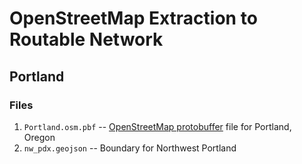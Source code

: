 # OpenStreetMap Extraction to Routable Network
## Portland

### Files
1. `Portland.osm.pbf` -- [OpenStreetMap protobuffer](https://wiki.openstreetmap.org/wiki/PBF_Format) file for Portland, Oregon 
2. `nw_pdx.geojson` -- Boundary for Northwest Portland


